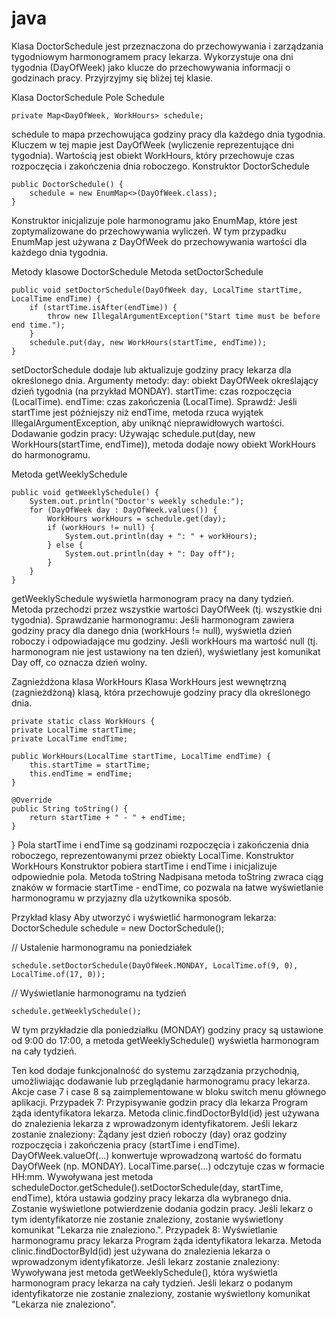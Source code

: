 # java
Klasa DoctorSchedule jest przeznaczona do przechowywania i zarządzania tygodniowym harmonogramem pracy lekarza. Wykorzystuje ona dni tygodnia (DayOfWeek) jako klucze do przechowywania informacji o godzinach pracy. Przyjrzyjmy się bliżej tej klasie.

Klasa DoctorSchedule
Pole Schedule

    private Map<DayOfWeek, WorkHours> schedule;

schedule to mapa przechowująca godziny pracy dla każdego dnia tygodnia. Kluczem w tej mapie jest DayOfWeek (wyliczenie reprezentujące dni tygodnia). Wartością jest obiekt WorkHours, który przechowuje czas rozpoczęcia i zakończenia dnia roboczego. Konstruktor DoctorSchedule

    public DoctorSchedule() {
        schedule = new EnumMap<>(DayOfWeek.class);
    }
Konstruktor inicjalizuje pole harmonogramu jako EnumMap, które jest zoptymalizowane do przechowywania wyliczeń. W tym przypadku EnumMap jest używana z DayOfWeek do przechowywania wartości dla każdego dnia tygodnia.

Metody klasowe DoctorSchedule
Metoda setDoctorSchedule

    public void setDoctorSchedule(DayOfWeek day, LocalTime startTime, LocalTime endTime) {
        if (startTime.isAfter(endTime)) {
            throw new IllegalArgumentException("Start time must be before end time.");
        }
        schedule.put(day, new WorkHours(startTime, endTime));
    }

setDoctorSchedule dodaje lub aktualizuje godziny pracy lekarza dla określonego dnia. Argumenty metody: day: obiekt DayOfWeek określający dzień tygodnia (na przykład MONDAY). startTime: czas rozpoczęcia (LocalTime). endTime: czas zakończenia (LocalTime). Sprawdź: Jeśli startTime jest późniejszy niż endTime, metoda rzuca wyjątek IllegalArgumentException, aby uniknąć nieprawidłowych wartości. Dodawanie godzin pracy: Używając schedule.put(day, new WorkHours(startTime, endTime)), metoda dodaje nowy obiekt WorkHours do harmonogramu.



Metoda getWeeklySchedule

    public void getWeeklySchedule() {
        System.out.println("Doctor's weekly schedule:");
        for (DayOfWeek day : DayOfWeek.values()) {
            WorkHours workHours = schedule.get(day);
            if (workHours != null) {
                System.out.println(day + ": " + workHours);
            } else {
                System.out.println(day + ": Day off");
            }
        }
    }

getWeeklySchedule wyświetla harmonogram pracy na dany tydzień. Metoda przechodzi przez wszystkie wartości DayOfWeek (tj. wszystkie dni tygodnia). Sprawdzanie harmonogramu: Jeśli harmonogram zawiera godziny pracy dla danego dnia (workHours != null), wyświetla dzień roboczy i odpowiadające mu godziny. Jeśli workHours ma wartość null (tj. harmonogram nie jest ustawiony na ten dzień), wyświetlany jest komunikat Day off, co oznacza dzień wolny.



Zagnieżdżona klasa WorkHours Klasa WorkHours jest wewnętrzną (zagnieżdżoną) klasą, która przechowuje godziny pracy dla określonego dnia.

    private static class WorkHours {
    private LocalTime startTime;
    private LocalTime endTime;

    public WorkHours(LocalTime startTime, LocalTime endTime) {
        this.startTime = startTime;
        this.endTime = endTime;
    }

    @Override
    public String toString() {
        return startTime + " - " + endTime;
    }
}
Pola startTime i endTime są godzinami rozpoczęcia i zakończenia dnia roboczego, reprezentowanymi przez obiekty LocalTime. Konstruktor WorkHours Konstruktor pobiera startTime i endTime i inicjalizuje odpowiednie pola. Metoda toString Nadpisana metoda toString zwraca ciąg znaków w formacie startTime - endTime, co pozwala na łatwe wyświetlanie harmonogramu w przyjazny dla użytkownika sposób.


Przykład klasy Aby utworzyć i wyświetlić harmonogram lekarza:
DoctorSchedule schedule = new DoctorSchedule();

// Ustalenie harmonogramu na poniedziałek

    schedule.setDoctorSchedule(DayOfWeek.MONDAY, LocalTime.of(9, 0), LocalTime.of(17, 0));

// Wyświetlanie harmonogramu na tydzień

    schedule.getWeeklySchedule();

W tym przykładzie dla poniedziałku (MONDAY) godziny pracy są ustawione od 9:00 do 17:00, a metoda getWeeklySchedule() wyświetla harmonogram na cały tydzień.

Ten kod dodaje funkcjonalność do systemu zarządzania przychodnią, umożliwiając dodawanie lub przeglądanie harmonogramu pracy lekarza.
Akcje case 7 i case 8 są zaimplementowane w bloku switch menu głównego aplikacji. 
Przypadek 7: 
Przypisywanie godzin pracy dla lekarza Program żąda identyfikatora lekarza. 
Metoda clinic.findDoctorById(id) jest używana do znalezienia lekarza z wprowadzonym identyfikatorem. Jeśli lekarz zostanie znaleziony: Żądany jest dzień roboczy (day) oraz godziny rozpoczęcia i zakończenia pracy (startTime i endTime). DayOfWeek.valueOf(...) konwertuje wprowadzoną wartość do formatu DayOfWeek (np. MONDAY). LocalTime.parse(...) odczytuje czas w formacie HH:mm. Wywoływana jest metoda scheduleDoctor.getSchedule().setDoctorSchedule(day, startTime, endTime), która ustawia godziny pracy lekarza dla wybranego dnia. Zostanie wyświetlone potwierdzenie dodania godzin pracy. Jeśli lekarz o tym identyfikatorze nie zostanie znaleziony, zostanie wyświetlony komunikat "Lekarza nie znaleziono.". 
Przypadek 8: 
Wyświetlanie harmonogramu pracy lekarza Program żąda identyfikatora lekarza. Metoda clinic.findDoctorById(id) jest używana do znalezienia lekarza o wprowadzonym identyfikatorze. Jeśli lekarz zostanie znaleziony: Wywoływana jest metoda getWeeklySchedule(), która wyświetla harmonogram pracy lekarza na cały tydzień. Jeśli lekarz o podanym identyfikatorze nie zostanie znaleziony, zostanie wyświetlony komunikat "Lekarza nie znaleziono".




